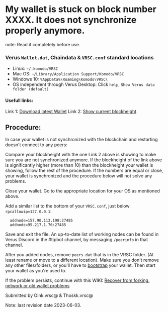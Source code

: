 # My wallet is stuck on block number XXXX. It does not synchronize properly anymore.

note: Read it completely before use.

### Verus `Wallet.dat`, Chaindata & `VRSC.conf` standard locations
 * Linux:		`~/.komodo/VRSC`
 * Mac OS: 	`~/Library/Application Support/Komodo/VRSC`
 * Windows 10: 	`%AppData%\Roaming\Komodo\VRSC\`
 * OS independent through Verus Desktop: Click `help`, `Show Verus data folder (default)`

#### Usefull links:
Link 1: [Download latest Wallet](https://verus.io/wallet.html)
Link 2: [Show current blockheight](https://explorer.verus.io/api/getblockcount)

## Procedure:
In case your wallet is not synchronized with the blockchain and restarting doesn't connect to any peers:

Compare your blockheight with the one Link 2 above is showing to make sure you are
not synchronized anymore. If the blockheight of the link above is significantly higher (more than 10) than
the blockheight your wallet is showing, follow the rest of the procedure.
If the numbers are equal or close, your wallet is synchronized and the procedure below will not solve any problems.

Close your wallet.
Go to the appropriate location for your OS as mentioned above.

Add a similar list to the bottom of your `VRSC.conf`, just below `rpcallowip=127.0.0.1`:
```
  addnode=157.90.113.198:27485
  addnode=95.217.1.76:27485
```
Save and exit the file.
An up-to-date list of working nodes can be found in Verus Discord in the #tipbot channel, by messaging `/peerinfo` in that channel.

After you added nodes, remove `peers.dat` that is in the VRSC folder.
(At least rename or move to a different location).
Make sure you don't remove any other files/folders, or you'll have to [bootstrap](http://blacksquare/#!how-to/how-to_bootstrap.md) your wallet.
Then start your wallet as you're used to.

If the problem persists, continue with this WIKI: [Recover from forking, network or old wallet problems](https://wiki.verus.io/#!faq-allos/faq-allos19_what_should_i_do_if_i_end_up_on_my_own_fork_because_of_a_network_issue_or_having_an_old_version_of_the_wallet.md)

Submitted by Oink.vrsc@ & Thoskk.vrsc@

Note: last revision date 2023-06-03.
